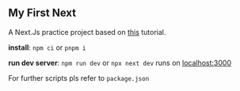 ## My First Next

A Next.Js practice project based on [this](https://youtu.be/mTz0GXj8NN0) tutorial.

**install**: `npm ci` or `pnpm i`

**run dev server**: `npm run dev` or `npx next dev`
runs on [localhost:3000](http://localhost:3000/)

For further scripts pls refer to `package.json`
